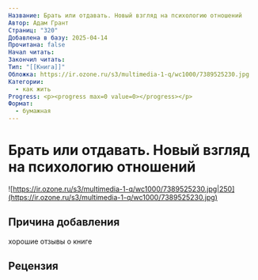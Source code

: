 ```yaml
---
Название: Брать или отдавать. Новый взгляд на психологию отношений
Автор: Адам Грант
Страниц: "320"
Добавлена в базу: 2025-04-14
Прочитана: false
Начал читать: 
Закончил читать: 
Тип: "[[Книга]]"
Обложка: https://ir.ozone.ru/s3/multimedia-1-q/wc1000/7389525230.jpg
Категории:
  - как жить
Progress: <p><progress max=0 value=0></progress></p>
Формат:
  - бумажная
---
```

# Брать или отдавать. Новый взгляд на психологию отношений

![https://ir.ozone.ru/s3/multimedia-1-q/wc1000/7389525230.jpg|250](https://ir.ozone.ru/s3/multimedia-1-q/wc1000/7389525230.jpg)

## Причина добавления

хорошие отзывы о книге

## Рецензия